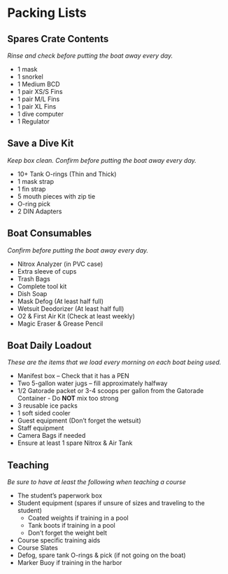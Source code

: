 # Packing Lists
## Spares Crate Contents
*Rinse and check before putting the boat away every day.*

- 1 mask
- 1 snorkel
- 1 Medium BCD
- 1 pair XS/S Fins
- 1 pair M/L Fins
- 1 pair XL Fins
- 1 dive computer
- 1 Regulator

## Save a Dive Kit
*Keep box clean. Confirm before putting the boat away every day.*

- 10+ Tank O-rings (Thin and Thick)
- 1 mask strap
- 1 fin strap
- 5 mouth pieces with zip tie
- O-ring pick
- 2 DIN Adapters

## Boat Consumables
*Confirm before putting the boat away every day.*

- Nitrox Analyzer (in PVC case)
- Extra sleeve of cups
- Trash Bags
- Complete tool kit
- Dish Soap
- Mask Defog (At least half full)
- Wetsuit Deodorizer (At least half full)
- O2 & First Air Kit (Check at least weekly)
- Magic Eraser & Grease Pencil

## Boat Daily Loadout
*These are the items that we load every morning on each boat being used.*

- Manifest box – Check that it has a PEN
- Two 5-gallon water jugs – fill approximately halfway
- 1/2 Gatorade packet or 3-4 scoops per gallon from the Gatorade Container - Do **NOT** mix too strong
- 3 reusable ice packs
- 1 soft sided cooler
- Guest equipment (Don’t forget the wetsuit)
- Staff equipment
- Camera Bags if needed
- Ensure at least 1 spare Nitrox & Air Tank

## Teaching
*Be sure to have at least the following when teaching a course*

- The student’s paperwork box
- Student equipment (spares if unsure of sizes and traveling to the student)
    - Coated weights if training in a pool
    - Tank boots if training in a pool
    - Don’t forget the weight belt
- Course specific training aids
- Course Slates
- Defog, spare tank O-rings & pick (if not going on the boat)
- Marker Buoy if training in the harbor
